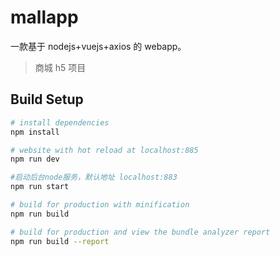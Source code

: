 # mallapp

一款基于 nodejs+vuejs+axios 的 webapp。

> 商城 h5 项目

## Build Setup

```bash
# install dependencies
npm install

# website with hot reload at localhost:885
npm run dev

#启动后台node服务，默认地址 localhost:883
npm run start

# build for production with minification
npm run build

# build for production and view the bundle analyzer report
npm run build --report
```
